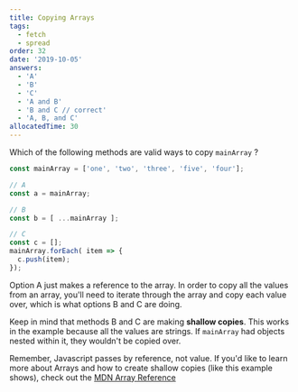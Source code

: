 ```yaml
---
title: Copying Arrays
tags:
  - fetch
  - spread
order: 32
date: '2019-10-05'
answers:
  - 'A'
  - 'B'
  - 'C'
  - 'A and B'
  - 'B and C // correct'
  - 'A, B, and C'
allocatedTime: 30
---
```


Which of the following methods are valid ways to copy `mainArray` ?

```javascript
const mainArray = ['one', 'two', 'three', 'five', 'four'];

// A
const a = mainArray;

// B
const b = [ ...mainArray ];

// C
const c = [];
mainArray.forEach( item => {
  c.push(item);
});
```

<!-- explanation -->

Option A just makes a reference to the array. In order to copy all the values from an array, you'll need to iterate through the array and copy each value over, which is what options B and C are doing.

Keep in mind that methods B and C are making **shallow copies**. This works in the example because all the values are strings. If `mainArray` had objects nested within it, they wouldn't be copied over.

Remember, Javascript passes by reference, not value. If you'd like to learn more about Arrays and how to create shallow copies (like this example shows), check out the [MDN Array Reference](https://developer.mozilla.org/en-US/docs/Web/JavaScript/Reference/Global_Objects/Array)
